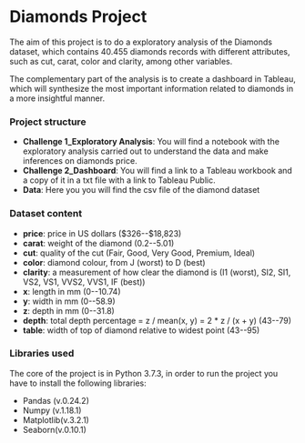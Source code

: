 # Diamonds Project

The aim of this project is to do a exploratory analysis of the Diamonds dataset, which contains 40.455 diamonds records with different attributes, such as cut, carat, color and clarity, among other variables. 

The complementary part of the analysis is to create a dashboard in Tableau, which will synthesize the most important information related to diamonds in a more insightful manner. 

### Project structure

  - **Challenge 1_Exploratory Analysis**: You will find a notebook with the exploratory analysis carried out to understand the data and make inferences on diamonds price.
  - **Challenge 2_Dashboard**: You will find a link to a Tableau workbook and a copy of it in a txt file with a link to Tableau Public.
  - **Data**: Here you you will find the csv file of the diamond dataset

### Dataset content
- **price**: price in US dollars (\$326--\$18,823)
- **carat**: weight of the diamond (0.2--5.01)
- **cut**: quality of the cut (Fair, Good, Very Good, Premium, Ideal)
- **color**: diamond colour, from J (worst) to D (best)
- **clarity**: a measurement of how clear the diamond is (I1 (worst), SI2, SI1, VS2, VS1, VVS2, VVS1, IF (best))
- **x**: length in mm (0--10.74)
- **y**: width in mm (0--58.9)
- **z**: depth in mm (0--31.8)
- **depth**: total depth percentage = z / mean(x, y) = 2 * z / (x + y) (43--79)
- **table**: width of top of diamond relative to widest point (43--95)


### Libraries used

The core of the project is in Python 3.7.3, in order to run the project you have to install the following libraries:

- Pandas (v.0.24.2)
- Numpy (v.1.18.1)
- Matplotlib(v.3.2.1)
- Seaborn(v.0.10.1)

